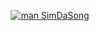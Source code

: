 <div align=center>
  
  [![man SimDaSong](https://man.dasong.dev/)](https://man.dasong.dev/)
  
</div>
